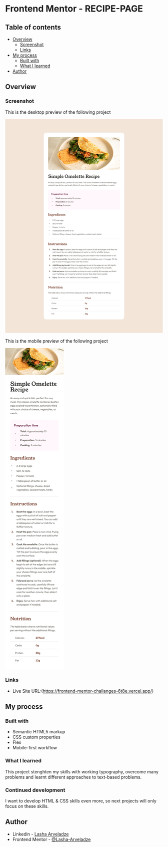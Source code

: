 # Frontend Mentor - RECIPE-PAGE

## Table of contents

- [Overview](#overview)
  - [Screenshot](#screenshot)
  - [Links](#links)
- [My process](#my-process)
  - [Built with](#built-with)
  - [What I learned](#what-i-learned)
- [Author](#author)

## Overview

### Screenshot

This is the desktop preview of the following project

![Desktop Preview](./design/desktop-design.jpg)

This is the mobile preview of the following project

![Mobile Preview](./design/mobile-design.jpg)

### Links

- Live Site URL:(https://frontend-mentor-challanges-6t8e.vercel.app/)

## My process

### Built with

- Semantic HTML5 markup
- CSS custom properties
- Flex
- Mobile-first workflow

### What I learned

This project stenghten my skills with working typography, overcome many problems and learnt different approaches to text-based problems.

### Continued development

I want to develop HTML & CSS skills even more, so next projects will only focus on these skills.

## Author

- Linkedin - [Lasha Arveladze](https://www.linkedin.com/in/lasha-arveladze-3a233b327/)
- Frontend Mentor - [@Lasha-Arveladze](https://www.frontendmentor.io/profile/Lasha-Arveladze)
